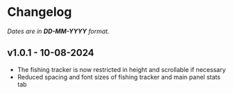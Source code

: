 # Changelog

_Dates are in **DD-MM-YYYY** format._

## v1.0.1 - 10-08-2024

- The fishing tracker is now restricted in height and scrollable if necessary
- Reduced spacing and font sizes of fishing tracker and main panel stats tab

